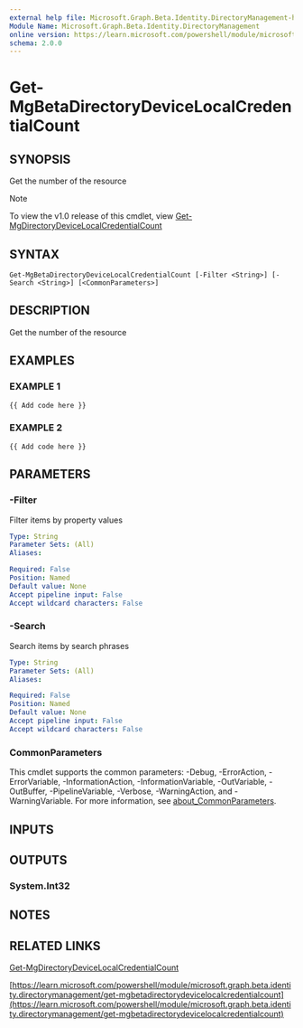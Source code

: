 ```yaml
---
external help file: Microsoft.Graph.Beta.Identity.DirectoryManagement-help.xml
Module Name: Microsoft.Graph.Beta.Identity.DirectoryManagement
online version: https://learn.microsoft.com/powershell/module/microsoft.graph.beta.identity.directorymanagement/get-mgbetadirectorydevicelocalcredentialcount
schema: 2.0.0
---
```


# Get-MgBetaDirectoryDeviceLocalCredentialCount

## SYNOPSIS
Get the number of the resource

> [!NOTE]
> To view the v1.0 release of this cmdlet, view [Get-MgDirectoryDeviceLocalCredentialCount](/powershell/module/Microsoft.Graph.Identity.DirectoryManagement/Get-MgDirectoryDeviceLocalCredentialCount?view=graph-powershell-1.0)

## SYNTAX

```
Get-MgBetaDirectoryDeviceLocalCredentialCount [-Filter <String>] [-Search <String>] [<CommonParameters>]
```

## DESCRIPTION
Get the number of the resource

## EXAMPLES

### EXAMPLE 1
```
{{ Add code here }}
```

### EXAMPLE 2
```
{{ Add code here }}
```

## PARAMETERS

### -Filter
Filter items by property values

```yaml
Type: String
Parameter Sets: (All)
Aliases:

Required: False
Position: Named
Default value: None
Accept pipeline input: False
Accept wildcard characters: False
```

### -Search
Search items by search phrases

```yaml
Type: String
Parameter Sets: (All)
Aliases:

Required: False
Position: Named
Default value: None
Accept pipeline input: False
Accept wildcard characters: False
```

### CommonParameters
This cmdlet supports the common parameters: -Debug, -ErrorAction, -ErrorVariable, -InformationAction, -InformationVariable, -OutVariable, -OutBuffer, -PipelineVariable, -Verbose, -WarningAction, and -WarningVariable. For more information, see [about_CommonParameters](http://go.microsoft.com/fwlink/?LinkID=113216).

## INPUTS

## OUTPUTS

### System.Int32
## NOTES

## RELATED LINKS
[Get-MgDirectoryDeviceLocalCredentialCount](/powershell/module/Microsoft.Graph.Identity.DirectoryManagement/Get-MgDirectoryDeviceLocalCredentialCount?view=graph-powershell-1.0)

[https://learn.microsoft.com/powershell/module/microsoft.graph.beta.identity.directorymanagement/get-mgbetadirectorydevicelocalcredentialcount](https://learn.microsoft.com/powershell/module/microsoft.graph.beta.identity.directorymanagement/get-mgbetadirectorydevicelocalcredentialcount)


